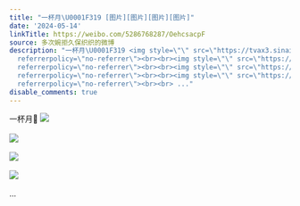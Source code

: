 ```yaml
---
title: "一杯月\U0001F319 [图片][图片][图片][图片]"
date: '2024-05-14'
linkTitle: https://weibo.com/5286768287/OehcsacpF
source: 多次婉拒久保织织的微博
description: "一杯月\U0001F319 <img style=\"\" src=\"https://tvax3.sinaimg.cn/large/005LMJWfgy1hppazd7j8ug30lh0c34r5.gif\"
  referrerpolicy=\"no-referrer\"><br><br><img style=\"\" src=\"https://tvax1.sinaimg.cn/large/005LMJWfgy1hppazlhtsvg30bv0ftnpr.gif\"
  referrerpolicy=\"no-referrer\"><br><br><img style=\"\" src=\"https://tvax3.sinaimg.cn/large/005LMJWfgy1hppaziej14g30hy0ny1la.gif\"
  referrerpolicy=\"no-referrer\"><br><br><img style=\"\" src=\"https://tvax3.sinaimg.cn/large/005LMJWfgy1hppazfi3xpg31400miqvf.gif\"
  referrerpolicy=\"no-referrer\"><br><br> ..."
disable_comments: true
---
```

一杯月🌙 <img style="" src="https://tvax3.sinaimg.cn/large/005LMJWfgy1hppazd7j8ug30lh0c34r5.gif" referrerpolicy="no-referrer"><br><br><img style="" src="https://tvax1.sinaimg.cn/large/005LMJWfgy1hppazlhtsvg30bv0ftnpr.gif" referrerpolicy="no-referrer"><br><br><img style="" src="https://tvax3.sinaimg.cn/large/005LMJWfgy1hppaziej14g30hy0ny1la.gif" referrerpolicy="no-referrer"><br><br><img style="" src="https://tvax3.sinaimg.cn/large/005LMJWfgy1hppazfi3xpg31400miqvf.gif" referrerpolicy="no-referrer"><br><br> ...